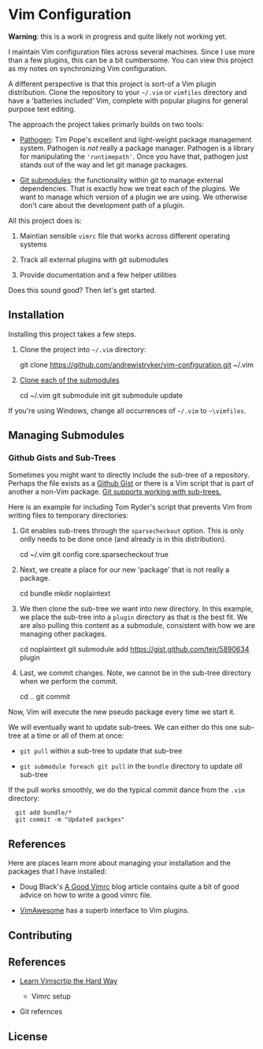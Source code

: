 # Vim Configuration

**Warning**: this is a work in progress and quite likely not working yet.

I maintain Vim configuration files across several machines.  Since I use more
than a few plugins, this can be a bit cumbersome.  You can view this project
as my notes on synchronizing Vim configuration.

A different perspective is that this project is sort-of a Vim plugin
distribution.  Clone the repository to your `~/.vim` or `vimfiles` directory
and have a 'batteries included' Vim, complete with popular plugins for general
purpose text editing.

The approach the project takes primarly builds on two tools:

  * [Pathogen](https://github.com/tpope/vim-pathogen): Tim Pope's excellent
    and light-weight package management system.  Pathogen is *not* really
    a package manager.  Pathogen is a library for manipulating the
    `'runtimepath'`.  Once you have that, pathogen just stands out of the
    way and let git manage packages.

  * [Git submodules](https://git-scm.com/docs/git-submodule): the
    functionality within git to manage external dependencies.  That is
    exactly how we treat each of the plugins.  We want to manage which
    version of a plugin we are using. We otherwise don't care about the
    development path of a plugin.

All this project does is:

  1. Maintian sensible `vimrc` file that works across different operating
     systems

  2. Track all external plugins with git submodules

  3. Provide documentation and a few helper utilities

Does this sound good?  Then let's get started.

## Installation

Installing this project takes a few steps.

  1.  Clone the project into `~/.vim` directory:

        git clone https://github.com/andrewjstryker/vim-configuration.git ~/.vim

  2.  [Clone each of the submodules](https://git-scm.com/book/en/v2/Git-Tools-Submodules#Cloning-a-Project-with-Submodules)

        cd ~/.vim
        git submodule init
        git submodule update

If you're using Windows, change all occurrences of `~/.vim` to `~\vimfiles`.

## Managing Submodules


### Github Gists and Sub-Trees

Sometimes you might want to directly include the sub-tree of a repository.
Perhaps the file exists as a [Github Gist](https://gist.github.com) or there
is a Vim script that is part of another a non-Vim package. [Git supports
working with
sub-trees.](http://jasonkarns.com/blog/subdirectory-checkouts-with-git-sparse-checkout/)

Here is an example for including Tom Ryder's script that prevents Vim from
writing files to temporary directories:

  1. Git enables sub-trees through the `sparsecheckout` option. This is only
     onlly needs to be done once (and already is in this distribution).

        cd ~/.vim
        git config core.sparsecheckout true

  2. Next, we
  create a place for our new 'package' that is not really
     a package.

        cd bundle
        mkdir noplaintext

  3. We then clone the sub-tree we want into new directory. In this example,
     we place the sub-tree into a `plugin` directory as that is the best fit.
     We are also pulling this content as a submodule, consistent with how we
     are managing other packages.

        cd noplaintext
        git submodule add https://gist.github.com/tejr/5890634 plugin

  4. Last, we commit changes.  Note, we cannot be in the sub-tree directory
     when we perform the commit.

        cd ..
        git commit

Now, Vim will execute the new pseudo package every time we start it.

We will eventually want to update sub-trees. We can either do this one
sub-tree at a time or all of them at once:

   * `git pull` within a sub-tree to update that sub-tree

   * `git submodule foreach git pull` in the `bundle` directory to update
       *all* sub-tree

If the pull works smoothly, we do the typical commit dance from the `.vim`
directory:

      git add bundle/*
      git commit -m "Updated packges"

## References

Here are places learn more about managing your installation and the packages
that I have installed:

   * Doug Black's [A Good Vimrc](https://dougblack.io/words/a-good-vimrc.html)
     blog article contains quite a bit of good advice on how to write a good
     vimrc file.

  * [VimAwesome](https://vimawesome.com) has a superb interface to Vim
    plugins.


## Contributing

## References

  * [Learn Vimscrtip the Hard Way](http://learnvimscriptthehardway.stevelosh.com/)
      * Vimrc setup

*  Git refernces 

## License
